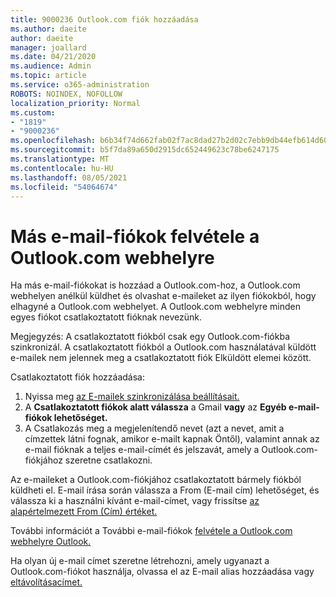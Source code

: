 ```yaml
---
title: 9000236 Outlook.com fiók hozzáadása
ms.author: daeite
author: daeite
manager: joallard
ms.date: 04/21/2020
ms.audience: Admin
ms.topic: article
ms.service: o365-administration
ROBOTS: NOINDEX, NOFOLLOW
localization_priority: Normal
ms.custom:
- "1819"
- "9000236"
ms.openlocfilehash: b6b34f74d662fab02f7ac8dad27b2d02c7ebb9db44efb614d6005741d4cebdb2
ms.sourcegitcommit: b5f7da89a650d2915dc652449623c78be6247175
ms.translationtype: MT
ms.contentlocale: hu-HU
ms.lasthandoff: 08/05/2021
ms.locfileid: "54064674"
---
```

# <a name="add-your-other-email-accounts-to-outlookcom"></a>Más e-mail-fiókok felvétele a Outlook.com webhelyre

Ha más e-mail-fiókokat is hozzáad a Outlook.com-hoz, a Outlook.com webhelyen anélkül küldhet és olvashat e-maileket az ilyen fiókokból, hogy elhagyné a Outlook.com webhelyet. A Outlook.com webhelyre minden egyes fiókot csatlakoztatott fióknak nevezünk.

Megjegyzés: A csatlakoztatott fiókból csak egy Outlook.com-fiókba szinkronizál. A csatlakoztatott fiókból a Outlook.com használatával küldött e-mailek nem jelennek meg a csatlakoztatott fiók Elküldött elemei között.

Csatlakoztatott fiók hozzáadása:

1. Nyissa meg [az E-mailek szinkronizálása beállításait.](https://go.microsoft.com/fwlink/?linkid=875264)
2. A **Csatlakoztatott fiókok alatt válassza** a Gmail **vagy** az **Egyéb e-mail-fiókok lehetőséget.**
3. A Csatlakozás meg a megjelenítendő nevet (azt a nevet, amit a címzettek látni fognak, amikor e-mailt kapnak Öntől), valamint annak az e-mail fióknak a teljes e-mail-címét és jelszavát, amely a Outlook.com-fiókjához szeretne csatlakozni.

Az e-maileket a Outlook.com-fiókjához csatlakoztatott bármely fiókból küldheti el. E-mail írása  során válassza a From (E-mail cím) lehetőséget, és válassza ki a használni kívánt e-mail-címet, vagy frissítse [az alapértelmezett From (Cím) értéket.](https://go.microsoft.com/fwlink/?linkid=875264)

További információt a További e-mail-fiókok [felvétele a Outlook.com webhelyre Outlook.](https://support.office.com/article/c5224df4-5885-4e79-91ba-523aa743f0ba?wt.mc_id=Office_Outlook_com_Alchemy)

Ha olyan új e-mail címet szeretne létrehozni, amely ugyanazt a Outlook.com-fiókot használja, olvassa el az E-mail alias hozzáadása vagy [eltávolításacímet.](https://support.office.com/article/459b1989-356d-40fa-a689-8f285b13f1f2?wt.mc_id=Office_Outlook_com_Alchemy)